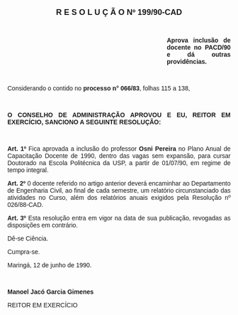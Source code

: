 <BODY>

<B><FONT FACE="Arial" SIZE=4><P ALIGN="CENTER">R E S O L U &Ccedil; &Atilde; O  Nº 199/90-CAD</P>
</B></FONT><FONT FACE="Arial"><P ALIGN="JUSTIFY"></P>
<P ALIGN="JUSTIFY">&nbsp;</P><DIR>
<DIR>
<DIR>
<DIR>
<DIR>
<DIR>
<DIR>
<DIR>
<DIR>

<B><P ALIGN="JUSTIFY">Aprova inclus&atilde;o de docente no </B>&#9;<B>PACD/90 e d&aacute; outras provid&ecirc;ncias.</P>
</B><P ALIGN="JUSTIFY"></P>
<P ALIGN="JUSTIFY">&nbsp;</P></DIR>
</DIR>
</DIR>
</DIR>
</DIR>
</DIR>
</DIR>
</DIR>
</DIR>

<P ALIGN="JUSTIFY">Considerando o contido no <B>processo n° 066/83</B>, folhas 115 a 138,</P>
<P ALIGN="JUSTIFY"></P>
<P ALIGN="JUSTIFY">&nbsp;</P>
<B><P ALIGN="JUSTIFY">O CONSELHO DE ADMINISTRA&Ccedil;&Atilde;O APROVOU E EU, REITOR EM EXERC&Iacute;CIO, SANCIONO A SEGUINTE RESOLU&Ccedil;&Atilde;O:</P>
</B><P ALIGN="JUSTIFY"></P>
<P ALIGN="JUSTIFY">&nbsp;</P>
<B><P ALIGN="JUSTIFY">Art. 1º  </B>Fica aprovada a inclus&atilde;o do professor <B>Osni Pereira </B>no Plano Anual de Capacita&ccedil;&atilde;o Docente de 1990, dentro das vagas sem expans&atilde;o, para cursar Doutorado na Escola Polit&eacute;cnica da USP, a partir de 01/07/90, em regime de  tempo integral.</P>
<B><P ALIGN="JUSTIFY">Art. 2º  </B>0 docente referido no artigo anterior dever&aacute; encaminhar ao Departamento de Engenharia Civil, ao final de cada semestre, um relat&oacute;rio circunstanciado das atividades no Curso, al&eacute;m dos relat&oacute;rios anuais exigidos pela Resolu&ccedil;&atilde;o nº 026/88-CAD.</P>
<B><P ALIGN="JUSTIFY">Art. 3º  </B>Esta resolu&ccedil;&atilde;o entra em vigor na data de sua publica&ccedil;&atilde;o, revogadas as disposi&ccedil;&otilde;es em contr&aacute;rio.</P>
<P ALIGN="JUSTIFY">D&ecirc;-se Ci&ecirc;ncia.</P>
<P ALIGN="JUSTIFY">Cumpra-se.</P>
<P ALIGN="JUSTIFY">Maring&aacute;, 12 de junho de 1990.</P>
<P ALIGN="JUSTIFY"></P>
<P ALIGN="JUSTIFY">&nbsp;</P>
<B><P ALIGN="JUSTIFY">Manoel Jac&oacute; Garcia Gimenes</P>
</B><P>REITOR EM EXERC&Iacute;CIO</P>
</FONT><FONT SIZE=2><P ALIGN="JUSTIFY"></P></FONT></BODY>
